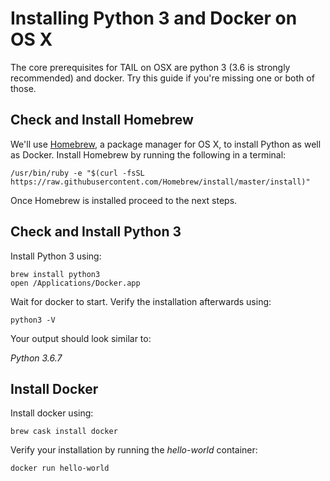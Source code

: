 # Installing Python 3 and Docker on OS X
The core prerequisites for TAIL on OSX are python 3 (3.6 is strongly recommended) and docker. Try this guide if you're missing one or both of those.

## Check and Install Homebrew
We'll use [Homebrew](https://brew.sh/), a package manager for OS X, to install Python as well as Docker. Install Homebrew by running the following in a terminal:

```
/usr/bin/ruby -e "$(curl -fsSL https://raw.githubusercontent.com/Homebrew/install/master/install)"
```

Once Homebrew is installed proceed to the next steps.

## Check and Install Python 3
Install Python 3 using:

```
brew install python3
open /Applications/Docker.app
```

Wait for docker to start. Verify the installation afterwards using:

```
python3 -V
```

Your output should look similar to:

_Python 3.6.7_

## Install Docker
Install docker using:

```
brew cask install docker
```

Verify your installation by running the _hello-world_ container:

```
docker run hello-world
```
